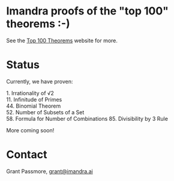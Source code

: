 # Imandra proofs of the "top 100" theorems :-)

See the [Top 100 Theorems](https://www.cs.ru.nl/~freek/100/) website for more.

# Status

Currently, we have proven:

1\. Irrationality of √2  
11\. Infinitude of Primes  
44\. Binomial Theorem  
52\. Number of Subsets of a Set  
58\. Formula for Number of Combinations
85\. Divisibility by 3 Rule  


More coming soon!

# Contact

Grant Passmore, grant@imandra.ai

